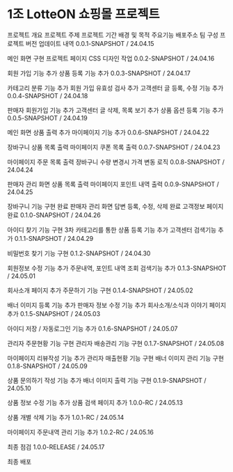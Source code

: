 # 1조 LotteON 쇼핑몰 프로젝트

프로젝트 개요
프로젝트 주제
프로젝트 기간
배경 및 목적
주요기능
배포주소
팀 구성
프로젝트 버전 업데이트 내역
0.0.1-SNAPSHOT / 24.04.15

메인 화면 구현
프로젝트 페이지 CSS 디자인 작업
0.0.2-SNAPSHOT / 24.04.16

회원 가입 기능 추가
상품 등록 기능 추가
0.0.3-SNAPSHOT / 24.04.17

카테고리 분류 기능 추가
회원 가입 유효성 검사 추가
고객센터 글 등록, 수정 기능 추가
0.0.4-SNAPSHOT / 24.04.18

판매자 회원가입 기능 추가
고객센터 글 삭제, 목록 보기 추가
상품 옵션 등록 기능 추가
0.0.5-SNAPSHOT / 24.04.19

메인 화면 상품 출력 추가
마이페이지 기능 추가
0.0.6-SNAPSHOT / 24.04.22

장바구니 상품 목록 출력
마이페이지 쿠폰 목록 출력
0.0.7-SNAPSHOT / 24.04.23

마이페이지 주문 목록 출력
장바구니 수량 변경시 가격 변동 로직
0.0.8-SNAPSHOT / 24.04.24

판매자 관리 화면 상품 목록 출력
마이페이지 포인트 내역 출력
0.0.9-SNAPSHOT / 24.04.25

장바구니 기능 구현 완료
판매자 관리 화면 답변 등록, 수정, 삭제 완료
고객정보 페이지 완료
0.1.0-SNAPSHOT / 24.04.26

아이디 찾기 기능 구현
3차 카테고리를 통한 상품 등록 기능 추가
고객센터 검색기능 추가
0.1.1-SNAPSHOT / 24.04.29

비밀번호 찾기 기능 구현
0.1.2-SNAPSHOT / 24.04.30

회원정보 수정 기능 추가
주문내역, 포인트 내역 조회 검색기능 추가
0.1.3-SNAPSHOT / 24.05.01

회사소개 페이지 추가
주문하기 기능 구현
0.1.4-SNAPSHOT / 24.05.02

배너 이미지 등록 기능 추가
판매자 정보 수정 기능 추가
회사소개/소식과 이야기 페이지 추가
0.1.5-SNAPSHOT / 24.05.03

아이디 저장 / 자동로그인 기능 추가
0.1.6-SNAPSHOT / 24.05.07

관리자 주문현황 기능 구현
관리자 배송관리 기능 구현
0.1.7-SNAPSHOT / 24.05.08

마이페이지 리뷰작성 기능 추가
관리자 매출현황 기능 구현
배너 이미지 관리 기능 구현
0.1.8-SNAPSHOT / 24.05.09

상품 문의하기 작성 기능 추가
배너 이미지 출력 기능 구현
0.1.9-SNAPSHOT / 24.05.10

상품 정보 수정 기능 추가
상품 검색 페이지 추가
1.0.0-RC / 24.05.13

상품 개별 삭제 기능 추가
1.0.1-RC / 24.05.14

마이페이지 주문내역 관리 기능 추가
1.0.2-RC / 24.05.16

최종 점검
1.0.0-RELEASE / 24.05.17

최종 배포
